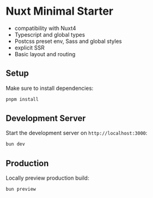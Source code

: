 # Nuxt Minimal Starter

- compatibility with Nuxt4
- Typescript and global types
- Postcss preset env, Sass and global styles
- explicit SSR
- Basic layout and routing

## Setup

Make sure to install dependencies:

```bash
pnpm install
```

## Development Server

Start the development server on `http://localhost:3000`:

```bash
bun dev
```

## Production

Locally preview production build:

```bash
bun preview
```
